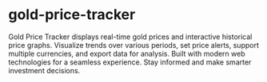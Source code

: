 # gold-price-tracker
Gold Price Tracker displays real-time gold prices and interactive historical price graphs. Visualize trends over various periods, set price alerts, support multiple currencies, and export data for analysis. Built with modern web technologies for a seamless experience. Stay informed and make smarter investment decisions.

